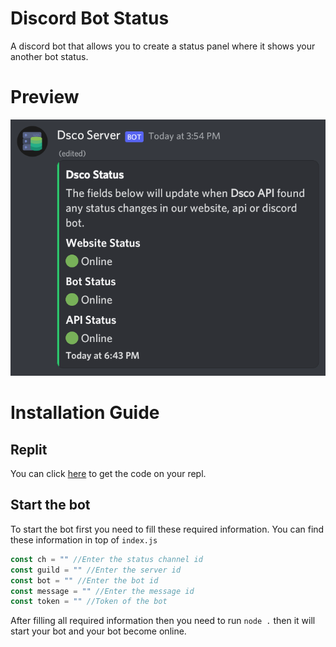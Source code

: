 # Discord Bot Status
A discord bot that allows you to create a status panel where it shows your another bot status.
# Preview
![Preview #1](https://raw.githubusercontent.com/crisodev/Discord-Bot-Status/main/Screenshot_20220801-184637.png)
# Installation Guide
## Replit
You can click [here](https://replit.com/github/crisodev/discord-bot-status) to get the code on your repl.
## Start the bot
To start the bot first you need to fill these required information. You can find these information in top of `index.js`
```js
const ch = "" //Enter the status channel id
const guild = "" //Enter the server id
const bot = "" //Enter the bot id 
const message = "" //Enter the message id
const token = "" //Token of the bot
```
After filling all required information then you need to run `node .` then it will start your bot and your bot become online.
